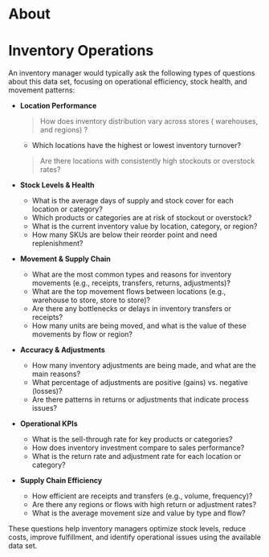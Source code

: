 # About


# Inventory Operations
An inventory manager would typically ask the following types of questions about this data set, focusing on operational efficiency, stock health, and movement patterns:


- **Location Performance**
  > How does inventory distribution vary across stores ( warehouses, and regions) ?
  - Which locations have the highest or lowest inventory turnover?
  > Are there locations with consistently high stockouts or overstock rates?

- **Stock Levels & Health**
  - What is the average days of supply and stock cover for each location or category?
  - Which products or categories are at risk of stockout or overstock?
  - What is the current inventory value by location, category, or region?
  - How many SKUs are below their reorder point and need replenishment?

- **Movement & Supply Chain**
  - What are the most common types and reasons for inventory movements (e.g., receipts, transfers, returns, adjustments)?
  - What are the top movement flows between locations (e.g., warehouse to store, store to store)?
  - Are there any bottlenecks or delays in inventory transfers or receipts?
  - How many units are being moved, and what is the value of these movements by flow or region?

- **Accuracy & Adjustments**
  - How many inventory adjustments are being made, and what are the main reasons?
  - What percentage of adjustments are positive (gains) vs. negative (losses)?
  - Are there patterns in returns or adjustments that indicate process issues?

- **Operational KPIs**
  - What is the sell-through rate for key products or categories?
  - How does inventory investment compare to sales performance?
  - What is the return rate and adjustment rate for each location or category?

- **Supply Chain Efficiency**
  - How efficient are receipts and transfers (e.g., volume, frequency)?
  - Are there any regions or flows with high return or adjustment rates?
  - What is the average movement size and value by type and flow?

These questions help inventory managers optimize stock levels, reduce costs, improve fulfillment, and identify operational issues using the available data set.